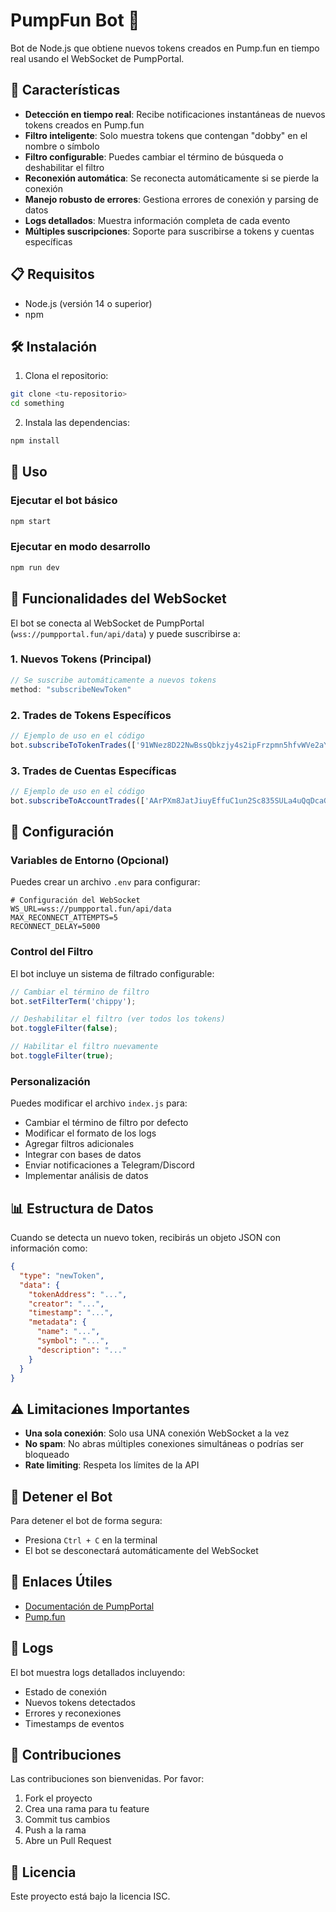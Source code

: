 # PumpFun Bot 🤖

Bot de Node.js que obtiene nuevos tokens creados en Pump.fun en tiempo real usando el WebSocket de PumpPortal.

## 🚀 Características

- **Detección en tiempo real**: Recibe notificaciones instantáneas de nuevos tokens creados en Pump.fun
- **Filtro inteligente**: Solo muestra tokens que contengan "dobby" en el nombre o símbolo
- **Filtro configurable**: Puedes cambiar el término de búsqueda o deshabilitar el filtro
- **Reconexión automática**: Se reconecta automáticamente si se pierde la conexión
- **Manejo robusto de errores**: Gestiona errores de conexión y parsing de datos
- **Logs detallados**: Muestra información completa de cada evento
- **Múltiples suscripciones**: Soporte para suscribirse a tokens y cuentas específicas

## 📋 Requisitos

- Node.js (versión 14 o superior)
- npm

## 🛠️ Instalación

1. Clona el repositorio:
```bash
git clone <tu-repositorio>
cd something
```

2. Instala las dependencias:
```bash
npm install
```

## 🎯 Uso

### Ejecutar el bot básico
```bash
npm start
```

### Ejecutar en modo desarrollo
```bash
npm run dev
```

## 📡 Funcionalidades del WebSocket

El bot se conecta al WebSocket de PumpPortal (`wss://pumpportal.fun/api/data`) y puede suscribirse a:

### 1. Nuevos Tokens (Principal)
```javascript
// Se suscribe automáticamente a nuevos tokens
method: "subscribeNewToken"
```

### 2. Trades de Tokens Específicos
```javascript
// Ejemplo de uso en el código
bot.subscribeToTokenTrades(['91WNez8D22NwBssQbkzjy4s2ipFrzpmn5hfvWVe2aY5p']);
```

### 3. Trades de Cuentas Específicas
```javascript
// Ejemplo de uso en el código
bot.subscribeToAccountTrades(['AArPXm8JatJiuyEffuC1un2Sc835SULa4uQqDcaGpAjV']);
```

## 🔧 Configuración

### Variables de Entorno (Opcional)
Puedes crear un archivo `.env` para configurar:

```env
# Configuración del WebSocket
WS_URL=wss://pumpportal.fun/api/data
MAX_RECONNECT_ATTEMPTS=5
RECONNECT_DELAY=5000
```

### Control del Filtro

El bot incluye un sistema de filtrado configurable:

```javascript
// Cambiar el término de filtro
bot.setFilterTerm('chippy');

// Deshabilitar el filtro (ver todos los tokens)
bot.toggleFilter(false);

// Habilitar el filtro nuevamente
bot.toggleFilter(true);
```

### Personalización
Puedes modificar el archivo `index.js` para:

- Cambiar el término de filtro por defecto
- Modificar el formato de los logs
- Agregar filtros adicionales
- Integrar con bases de datos
- Enviar notificaciones a Telegram/Discord
- Implementar análisis de datos

## 📊 Estructura de Datos

Cuando se detecta un nuevo token, recibirás un objeto JSON con información como:

```json
{
  "type": "newToken",
  "data": {
    "tokenAddress": "...",
    "creator": "...",
    "timestamp": "...",
    "metadata": {
      "name": "...",
      "symbol": "...",
      "description": "..."
    }
  }
}
```

## ⚠️ Limitaciones Importantes

- **Una sola conexión**: Solo usa UNA conexión WebSocket a la vez
- **No spam**: No abras múltiples conexiones simultáneas o podrías ser bloqueado
- **Rate limiting**: Respeta los límites de la API

## 🛑 Detener el Bot

Para detener el bot de forma segura:
- Presiona `Ctrl + C` en la terminal
- El bot se desconectará automáticamente del WebSocket

## 🔗 Enlaces Útiles

- [Documentación de PumpPortal](https://pumpportal.fun/data-api/real-time)
- [Pump.fun](https://pump.fun)

## 📝 Logs

El bot muestra logs detallados incluyendo:
- Estado de conexión
- Nuevos tokens detectados
- Errores y reconexiones
- Timestamps de eventos

## 🤝 Contribuciones

Las contribuciones son bienvenidas. Por favor:

1. Fork el proyecto
2. Crea una rama para tu feature
3. Commit tus cambios
4. Push a la rama
5. Abre un Pull Request

## 📄 Licencia

Este proyecto está bajo la licencia ISC.
